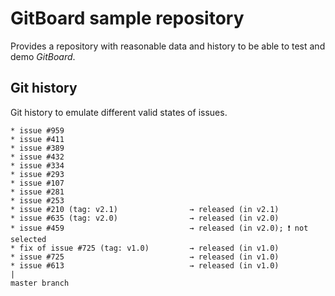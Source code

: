 # GitBoard sample repository

Provides a repository with reasonable data and history to be able to test and demo *GitBoard*.

## Git history

Git history to emulate different valid states of issues.

```
* issue #959
* issue #411
* issue #389
* issue #432
* issue #334
* issue #293
* issue #107
* issue #281
* issue #253
* issue #210 (tag: v2.1)                → released (in v2.1)
* issue #635 (tag: v2.0)                → released (in v2.0)
* issue #459                            → released (in v2.0); ❗️ not selected
* fix of issue #725 (tag: v1.0)         → released (in v1.0)
* issue #725                            → released (in v1.0)
* issue #613                            → released (in v1.0)
|
master branch
```

